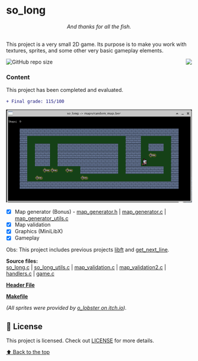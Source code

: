 # so_long
<p align="center"><i>And thanks for all the fish.</i></p><br/>
This project is a very small 2D game.
Its purpose is to make you work with textures, sprites,
and some other very basic gameplay elements.</p>

<img src="https://game.42sp.org.br/static/assets/achievements/so_longm.png" align="right">

![GitHub repo size](https://img.shields.io/github/repo-size/iuricode/README-template?style=for-the-badge)

### Content
This project has been completed and evaluated.
```diff
+ Final grade: 115/100
```
<img src="so_long.png" alt="Thank you for all the fish!" />

- [x] Map generator (Bonus) - [map_generator.h](libs/map_generator.h) | [map_generator.c](srcs/map_generator.c) | [map_generator_utils.c](srcs/map_generator_utils.c)
- [x] Map validation
- [x] Graphics (MiniLibX)
- [x] Gameplay

Obs: This project includes previous projects [libft](https://github.com/huedits/libft) and [get_next_line](https://github.com/huedits/get_next_line).

**Source files:** \
[so_long.c](srcs/so_long.c)
| [so_long_utils.c](srcs/so_long_utils.c)
| [map_validation.c](srcs/map_validation.c)
| [map_validation2.c](srcs/map_validation2.c)
| [handlers.c](srcs/handlers.c)
| [game.c](srcs/game.c)

**[Header File](libs/so_long.h)**

**[Makefile](Makefile)**

*(All sprites were provided by [o_lobster on itch.io](https://o-lobster.itch.io/simple-dungeon-crawler-16x16-pixel-pack)).*


## 📝 License

This project is licensed. Check out [LICENSE](LICENSE) for more details.

[⬆ Back to the top](#so_long)
